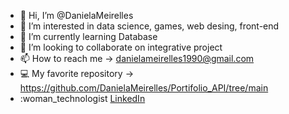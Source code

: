 - 👋 Hi, I’m @DanielaMeirelles
- 👀 I’m interested in data science, games, web desing, front-end
- 🌱 I’m currently learning Database
- 💞️ I’m looking to collaborate on integrative project
- 📫 How to reach me -> danielameirelles1990@gmail.com
- 💻 My favorite repository -> https://github.com/DanielaMeirelles/Portifolio_API/tree/main
- :woman_technologist [LinkedIn](https://www.linkedin.com/in/daniela-meirelles-1990?utm_source=share&utm_campaign=share_via&utm_content=profile&utm_medium=android_app)